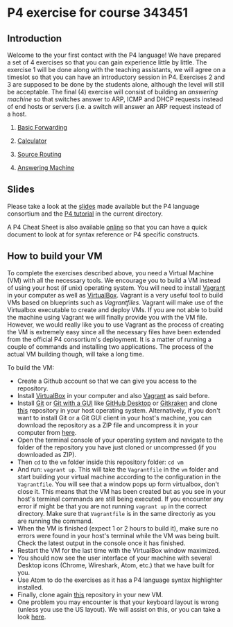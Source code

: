 # P4 exercise for course 343451

## Introduction

Welcome to the your first contact with the P4 language! We have prepared a set of 4 exercises so that you can gain experience little by little. The exercise 1 will be done along with the teaching assistants, we will agree on a timeslot so that you can have an introductory session in P4.  Exercises 2 and 3 are supposed to be done by the students alone, although the level will still be acceptable. The final (4) exercise will consist of building an *answering machine* so that switches answer to ARP, ICMP and DHCP requests instead of end hosts or servers (i.e. a switch will answer an ARP request instead of a host.

1. [Basic Forwarding](./exercises/1_basic)

2. [Calculator](./exercises/2_calc)

3. [Source Routing](./exercises/3_source_routing)

4. [Answering Machine](./exercises/4_final_exercise)


## Slides

Please take a look at the [slides](http://bit.ly/p4d2-2018-spring) made available but the P4 language consortium and the [P4 tutorial](./P4_tutorial.pdf) in the current directory.

A P4 Cheat Sheet is also available [online](https://drive.google.com/file/d/1Z8woKyElFAOP6bMd8tRa_Q4SA1cd_Uva/view?usp=sharing)
so that you can have a quick document to look at for syntax reference or P4 specific constructs.

## How to build your VM

To complete the exercises described above, you need a Virtual Machine (VM) with all the necessary tools. We encourage you to build a VM instead of using your host (if unix) operating system. You will need to install [Vagrant](https://www.vagrantup.com/downloads.html) in your computer as well as [VirtualBox](https://www.virtualbox.org/wiki/Downloads). Vagrant is a very useful tool to build VMs based on blueprints such as *Vagrantfiles*. Vagrant will make use of the Virtualbox executable to create and deploy VMs. If you are not able to build the machine using Vagrant we will finally provide you with the VM file. However, we would really like you to use Vagrant as the process of creating the VM is extremely easy since all the necessary files have been extended from the official P4 consortium's deployment. It is a matter of running a couple of commands and installing two applications. The process of the actual VM building though, will take a long time.  

To build the VM:
- Create a Github account so that we can give you access to the repository.
- Install [VirtualBox](https://www.virtualbox.org/wiki/Downloads) in your computer and also [Vagrant](https://www.vagrantup.com/downloads.html) as said before.
- Install [Git](https://git-scm.com/downloads) or [Git with a GUI](https://git-scm.com/downloads/guis) like [GitHub Desktop](https://desktop.github.com/) or [Gitkraken](https://www.gitkraken.com/) and clone [this](https://github.com/ederollora/34351_P4_Student_Exercise) repository in your host operating system. Alternatively, if you don't want to install Git or a Git GUI client in your host's machine, you can download the repository as a ZIP file and uncompress it in your computer from [here](https://github.com/ederollora/34351_P4_Student_Exercise).
- Open the terminal console of your operating system and navigate to the folder of the repository you have just cloned or uncompressed (if you downloaded as ZIP).
- Then `cd` to the `vm` folder inside this repository folder: `cd vm`
- And run: `vagrant up`. This will take the `Vagrantfile` in the `vm` folder and start building your virtual machine according to the configuration in the `Vagrantfile`. You will see that a window pops up form virtualbox, don't close it. This means that the VM has been created but as you see in your host's terminal commands are still being executed. If you encounter any error if might be that you are not running `vagrant up` in the correct directory. Make sure that `Vagrantfile` is in the same directoriy as you are running the command.
- When the VM is finished (expect 1 or 2 hours to build it), make sure no errors were found in your host's terminal while the VM was being built. Check the latest output in the console once it has finished.
- Restart the VM for the last time with the VirtualBox window maximized.
- You should now see the user interface of your machine with several Desktop icons (Chrome, Wireshark, Atom, etc.) that we have built for you.
- Use Atom to do the exercises as it has a P4 language syntax highlighter installed.
- Finally, clone again [this](https://github.com/ederollora/34351_P4_Student_Exercise) repository in your new VM.
- One problem you may encounter is that your keyboard layout is wrong (unless you use the US layout). We will assist on this, or you can take a look [here](https://askubuntu.com/a/788319).
